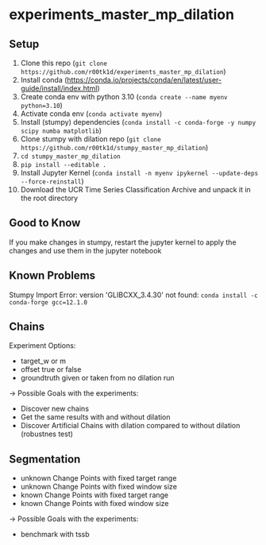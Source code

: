 # experiments_master_mp_dilation

## Setup ##
1. Clone this repo (`git clone https://github.com/r00tk1d/experiments_master_mp_dilation`)
2. Install conda (https://conda.io/projects/conda/en/latest/user-guide/install/index.html)
3. Create conda env with python 3.10 (`conda create --name myenv python=3.10`)
4. Activate conda env (`conda activate myenv`)
5. Install (stumpy) dependencies (`conda install -c conda-forge -y numpy scipy numba matplotlib`)
6. Clone stumpy with dilation repo (`git clone https://github.com/r00tk1d/stumpy_master_mp_dilation`)
7. `cd stumpy_master_mp_dilation`
8. `pip install --editable .`
9. Install Jupyter Kernel (`conda install -n myenv ipykernel --update-deps --force-reinstall`)
10. Download the UCR Time Series Classification Archive and unpack it in the root directory

## Good to Know ##
If you make changes in stumpy, restart the jupyter kernel to apply the changes and use them in the jupyter notebook

## Known Problems ##

Stumpy Import Error: version 'GLIBCXX_3.4.30' not found: `conda install -c conda-forge gcc=12.1.0`

## Chains ##
Experiment Options:
- target_w or m
- offset true or false
- groundtruth given or taken from no dilation run

-> Possible Goals with the experiments:
- Discover new chains
- Get the same results with and without dilation
- Discover Artificial Chains with dilation compared to without dilation (robustnes test)

## Segmentation ##
- unknown Change Points with fixed target range
- unknown Change Points with fixed window size
- known Change Points with fixed target range
- known Change Points with fixed window size

-> Possible Goals with the experiments:
- benchmark with tssb